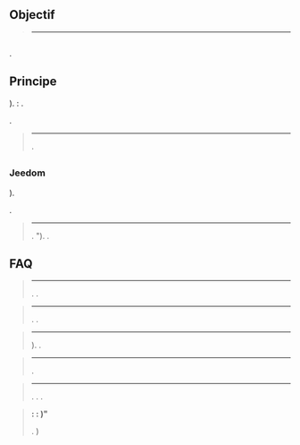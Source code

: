 # 

## Objectif



> ****
>
>

## 

.

## Principe

).  : .

.

> ****
>
> .  

## 

### Jeedom

). 

.



> ****
>
> . "). .



## FAQ

> ****
>
> . .

> ****
>
> . .

> ****
>
> ). .

> ****
>
> .

> ****
>
> . . .

> **: : )"**
>
>  [](https://doc.jeedom.com/de_DE/compatibility/) . )
